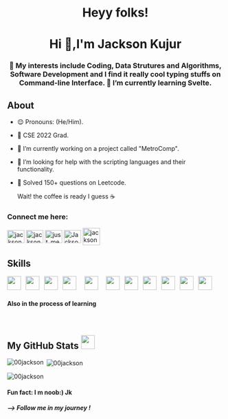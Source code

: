   

<!-- <h1 align="center">Hi 👋, I'm Suchismita Rout.
</h1> -->
<p align='center'>
<h1 align="center"> Heyy folks! </h1>


<!-- <h3 align="center">Welcome to the dome</h3>  -->
<h1 align="center">Hi 👋,I'm Jackson Kujur</h1>
<h3 align="center"> 🧩 My interests include Coding, Data Strutures and Algorithms, Software Development and I find it really cool typing stuffs on Command-line Interface. 🚀 I’m currently learning Svelte.</h3>
</p>


## About
- 😌 Pronouns: (He/Him).
- 📌 CSE 2022 Grad.
- 🔭 I’m currently working on a project called "MetroComp".
- 🤔 I’m looking for help with the scripting languages and their functionality.
- 🤡 Solved 150+ questions on Leetcode.
      
     Wait! the coffee is ready I guess  ☕️ 


 <h3 align="left">Connect me here:</h3>
 <p align="left">
 <a href='https://mail.google.com/mail/?view=cm&fs=1&tf=1&to=jacksonkujur12@gmail.com' target="blank"><img align="center" src="https://user-images.githubusercontent.com/95626883/219688104-a7d76929-2538-4303-8827-2bc196cf3c12.png" alt="jacksonkujur12" height="30" width="40"/></a>
 <a href = 'https://www.linkedin.com/in/jackson-kujur-067b581a6//'> <img align= 'center' src="https://raw.githubusercontent.com/rahulbanerjee26/githubAboutMeGenerator/main/icons/linked-in-alt.svg" alt="jackson-kujur" height="30" width="40"/></a> 
 <a href="https://twitter.com/just_me_coding" target="blank"><img align="center" src="https://raw.githubusercontent.com/rahuldkjain/github-profile-readme-generator/master/src/images/icons/Social/twitter.svg" alt="just_me_coding" height="30" width="40" /></a>
 <a href = 'https://leetcode.com/Jackson_Kujur77/' target="blank"> <img align= 'center' src="https://raw.githubusercontent.com/rahuldkjain/github-profile-readme-generator/master/src/images/icons/Social/leet-code.svg" alt="Jackson_kujur77" height="30" width="40"/></a> 
 <a href = 'https://www.hackerrank.com/jacksonkujur12' target="blank"> <img align= 'center' src="https://raw.githubusercontent.com/rahuldkjain/github-profile-readme-generator/master/src/images/icons/Social/hackerrank.svg" alt="jacksonkujur12" height="40" width="40"/></a> 
 </p>
 

                                                              
 <h2> Skills</h2>    
 <code><img width ='32px' src ='https://raw.githubusercontent.com/rahulbanerjee26/githubAboutMeGenerator/main/icons/python.svg'> </code>
 <code><img width ='32px' src ='https://raw.githubusercontent.com/rahulbanerjee26/githubAboutMeGenerator/main/icons/java.svg'> </code>
<code><img width ='32px' src ='https://raw.githubusercontent.com/rahulbanerjee26/githubAboutMeGenerator/main/icons/c.svg'> </code>
<code><img width ='32px' src ='https://raw.githubusercontent.com/rahulbanerjee26/githubAboutMeGenerator/main/icons/cpp.svg'> </code>
<code> <img width ='32px' src ='https://raw.githubusercontent.com/rahulbanerjee26/githubAboutMeGenerator/main/icons/css.svg'> </code>
<code> <img width ='32px' src ='https://raw.githubusercontent.com/rahulbanerjee26/githubAboutMeGenerator/main/icons/html.svg'> </code>
<code><img width ='32px' src ='https://raw.githubusercontent.com/rahulbanerjee26/githubAboutMeGenerator/main/icons/mysql.svg'> </code>
<code><img width ='32px' src ='https://raw.githubusercontent.com/rahulbanerjee26/githubAboutMeGenerator/main/icons/javascript.svg'> </code>
<code><img width ='32px' src ='https://raw.githubusercontent.com/rahulbanerjee26/githubAboutMeGenerator/main/icons/svelte.svg'> </code>                     
<code><img width ='32px' src ='https://raw.githubusercontent.com/rahulbanerjee26/githubAboutMeGenerator/main/icons/swift.svg'> </code>
 <code><img width ='32px' src ='https://raw.githubusercontent.com/rahulbanerjee26/githubAboutMeGenerator/main/icons/bootstrap.svg'> </code>
 
<!--  <code><img width ='32px' src ='https://raw.githubusercontent.com/rahulbanerjee26/githubAboutMeGenerator/main/icons/php.svg'> </code> -->
 <h4>Also in the process of learning</h4>
 <br>
 
 <h2> My GitHub Stats <img src='https://media1.giphy.com/media/du3J3cXyzhj75IOgvA/giphy.gif?cid=ecf05e47x2g034i9pzwtzzsd3xgg2w9nr94t4tflbbgo3008&rid=giphy.gif' width='32px' height=32px> </h2>

<p><img align="left" src="https://github-readme-stats.vercel.app/api/top-langs?username=00jackson&show_icons=true&locale=en&layout=compact" alt="00jackson" /></p>

<p>&nbsp;<img align="center" src="https://github-readme-stats.vercel.app/api?username=00jackson&show_icons=true&locale=en" alt="00jackson" /></p>

<p><img align="center" src="https://github-readme-streak-stats.herokuapp.com/?user=00jackson&" alt="00jackson" /></p>

<h4> Fun fact: I m noob:) Jk </h4>



<h5> --> Follow me in my journey !</h5>
